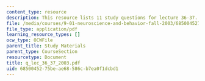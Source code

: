 ```yaml
---
content_type: resource
description: This resource lists 11 study questions for lecture 36-37.
file: /media/courses/9-01-neuroscience-and-behavior-fall-2003/6850045275beae68586cb7ea0f1dcbd1_q_lec_36_37_2003.pdf
file_type: application/pdf
learning_resource_types: []
ocw_type: OCWFile
parent_title: Study Materials
parent_type: CourseSection
resourcetype: Document
title: q_lec_36_37_2003.pdf
uid: 68500452-75be-ae68-586c-b7ea0f1dcbd1
---
```

